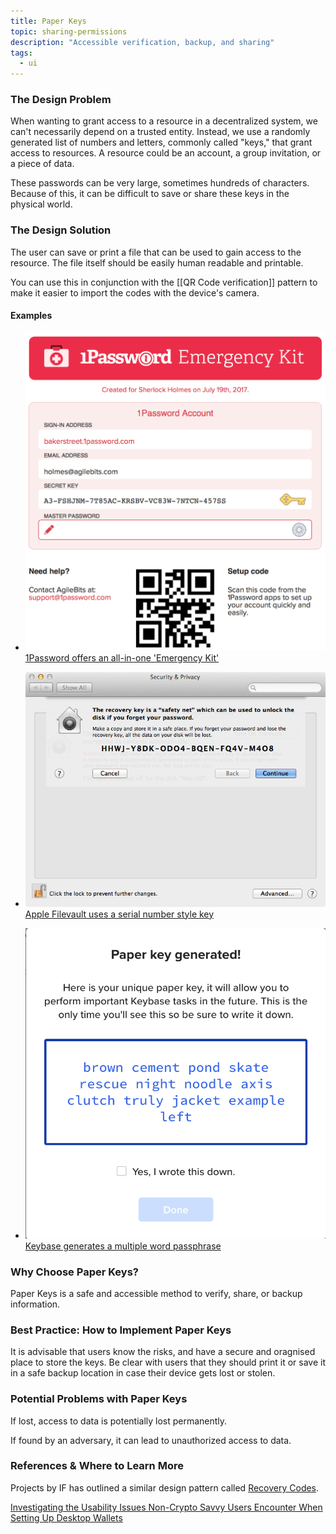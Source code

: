 ```yaml
---
title: Paper Keys
topic: sharing-permissions
description: "Accessible verification, backup, and sharing"
tags:
  - ui
---
```


### The Design Problem

When wanting to grant access to a resource in a decentralized system, we can't
necessarily depend on a trusted entity. Instead, we use a randomly generated
list of numbers and letters, commonly called "keys," that grant access to
resources. A resource could be an account, a group invitation, or a piece of
data.

These passwords can be very large, sometimes hundreds of
characters. Because of this, it can be difficult to save or share these keys
in the physical world.

### The Design Solution

The user can save or print a file that can be used to gain access to the
resource. The file itself should be easily human readable and printable.

You can use this in conjunction with the [[QR Code
verification]] pattern to make it easier to import the
codes with the device's camera.

#### Examples

- [![Paper Keys in 1Password ](paper-keys-1password.png) 1Password offers an all-in-one 'Emergency Kit'](paper-keys-1password.png)

- [![Paper Keys in Filevault](paper-keys-filevault.png) Apple Filevault uses a serial number style key](paper-keys-filevault.png)

- [![Paper Keys in Keybase](paper-keys-keybase.png) Keybase generates a multiple word passphrase](paper-keys-keybase.png)

### Why Choose Paper Keys?

Paper Keys is a safe and accessible method to verify, share, or backup information.

### Best Practice: How to Implement Paper Keys

It is advisable that users know the risks, and have a secure and oragnised
place to store the keys. Be clear with users that they should print it or
save it in a safe backup location in case their device gets lost or stolen.

### Potential Problems with Paper Keys

If lost, access to data is potentially lost permanently.

If found by an adversary, it can lead to unauthorized access to data.

### References & Where to Learn More

Projects by IF has outlined a similar design pattern called [Recovery Codes](https://catalogue.projectsbyif.com/patterns/recovery-codes/).

[Investigating the Usability Issues Non-Crypto Savvy Users Encounter When Setting Up Desktop Wallets](https://medium.com/chockablock-io/investigating-the-usability-issues-non-crypto-savvy-users-encounter-when-setting-up-desktop-68323106587b)
